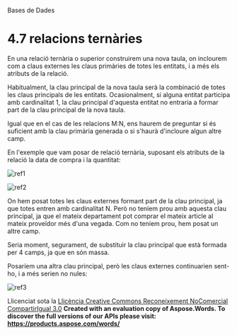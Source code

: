 Bases de Dades

# <a name="main"></a>**4.7 relacions ternàries**

En una relació ternària o superior construirem una nova taula, on inclourem com a claus externes les claus primàries de totes les entitats, i a més els atributs de la relació.

Habitualment, la clau principal de la nova taula serà la combinació de totes les claus principals de les entitats. Ocasionalment, si alguna entitat participa amb cardinalitat 1, la clau principal d'aquesta entitat no entraria a formar part de la clau principal de la nova taula.

Igual que en el cas de les relacions M:N, ens haurem de preguntar si és suficient amb la clau primària generada o si s'haurà d'incloure algun altre camp.

En l'exemple que vam posar de relació ternària, suposant els atributs de la relació la data de compra i la quantitat:

![ref1]

![ref2]

On hem posat totes les claus externes formant part de la clau principal, ja que totes entren amb cardinalitat N. Però no teníem prou amb aquesta clau principal, ja que el mateix departament pot comprar el mateix article al mateix proveïdor més d'una vegada. Com no teníem prou, hem posat un altre camp.

Seria moment, segurament, de substituir la clau principal que està formada per 4 camps, ja que en són massa.

Posaríem una altra clau principal, però les claus externes continuarien sent-ho, i a més serien no nules:

![ref3]


Llicenciat sota la [Llicència Creative Commons Reconeixement NoComercial CompartirIgual 3.0](http://creativecommons.org/licenses/by-nc-sa/3.0/)
**Created with an evaluation copy of Aspose.Words. To discover the full versions of our APIs please visit: https://products.aspose.com/words/**

[ref1]: 47_relacions_ternries.002.png
[ref2]: 47_relacions_ternries.003.png
[ref3]: 47_relacions_ternries.004.png
